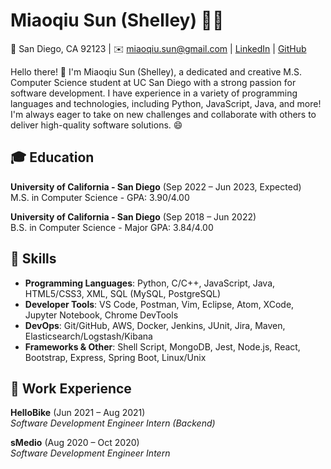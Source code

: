 # Miaoqiu Sun (Shelley) 👩‍💻

📍 San Diego, CA 92123 | ✉️ miaoqiu.sun@gmail.com | [LinkedIn](https://www.linkedin.com/in/miaoqiu-sun) | [GitHub](https://github.com/miaoqiu-sun)

Hello there! 👋 I'm Miaoqiu Sun (Shelley), a dedicated and creative M.S. Computer Science student at UC San Diego with a strong passion for software development. I have experience in a variety of programming languages and technologies, including Python, JavaScript, Java, and more! I'm always eager to take on new challenges and collaborate with others to deliver high-quality software solutions. 😄

## 🎓 Education

**University of California - San Diego** (Sep 2022 – Jun 2023, Expected)  
M.S. in Computer Science - GPA: 3.90/4.00

**University of California - San Diego** (Sep 2018 – Jun 2022)  
B.S. in Computer Science - Major GPA: 3.84/4.00

## 🔧 Skills

- **Programming Languages**: Python, C/C++, JavaScript, Java, HTML5/CSS3, XML, SQL (MySQL, PostgreSQL)
- **Developer Tools**: VS Code, Postman, Vim, Eclipse, Atom, XCode, Jupyter Notebook, Chrome DevTools
- **DevOps**: Git/GitHub, AWS, Docker, Jenkins, JUnit, Jira, Maven, Elasticsearch/Logstash/Kibana
- **Frameworks & Other**: Shell Script, MongoDB, Jest, Node.js, React, Bootstrap, Express, Spring Boot, Linux/Unix

## 🏢 Work Experience

**HelloBike** (Jun 2021 – Aug 2021)  
*Software Development Engineer Intern (Backend)*

**sMedio** (Aug 2020 – Oct 2020)  
*Software Development Engineer Intern*

